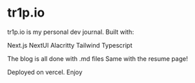 #  tr1p.io

tr1p.io is my personal dev journal. Built with:

Next.js
NextUI
Alacritty
Tailwind
Typescript

The blog is all done with .md files
Same with the resume page!

Deployed on vercel. Enjoy
